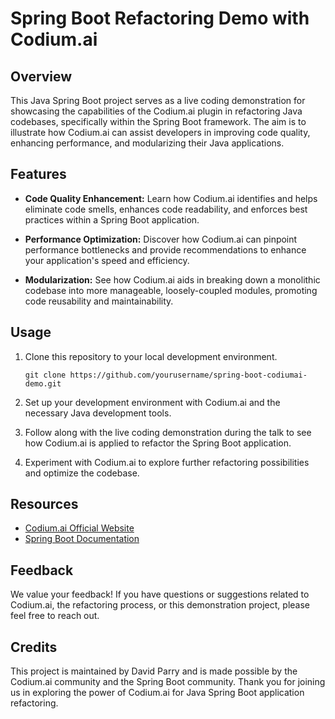 # Spring Boot Refactoring Demo with Codium.ai

## Overview

This Java Spring Boot project serves as a live coding demonstration for showcasing the capabilities of the Codium.ai
plugin in refactoring Java codebases, specifically within the Spring Boot framework. The aim is to illustrate how
Codium.ai can assist developers in improving code quality, enhancing performance, and modularizing their Java
applications.

## Features

- **Code Quality Enhancement:** Learn how Codium.ai identifies and helps eliminate code smells, enhances code
  readability, and enforces best practices within a Spring Boot application.

- **Performance Optimization:** Discover how Codium.ai can pinpoint performance bottlenecks and provide recommendations
  to enhance your application's speed and efficiency.

- **Modularization:** See how Codium.ai aids in breaking down a monolithic codebase into more manageable,
  loosely-coupled modules, promoting code reusability and maintainability.

## Usage

1. Clone this repository to your local development environment.

   ```shell
   git clone https://github.com/yourusername/spring-boot-codiumai-demo.git
   ```

2. Set up your development environment with Codium.ai and the necessary Java development tools.

3. Follow along with the live coding demonstration during the talk to see how Codium.ai is applied to refactor the
   Spring Boot application.

4. Experiment with Codium.ai to explore further refactoring possibilities and optimize the codebase.

## Resources

- [Codium.ai Official Website](https://www.codium.ai/)
- [Spring Boot Documentation](https://spring.io/projects/spring-boot)

## Feedback

We value your feedback! If you have questions or suggestions related to Codium.ai, the refactoring process, or this
demonstration project, please feel free to reach out.

## Credits

This project is maintained by David Parry and is made possible by the Codium.ai community and the Spring Boot community.
Thank you for joining us in exploring the power of Codium.ai for Java Spring Boot application refactoring.
